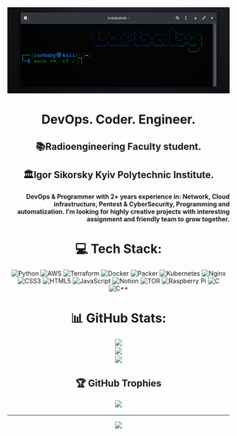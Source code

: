 <div align="center">
   <img src="Screenshot from 2024-02-23 23-21-56.png" alt="ьфшт" width="auto" height="50%"> 
  <h1>DevOps. Coder. Engineer.</h1>  
  <h2>📚Radioengineering Faculty student.</h2>   
  <h2>🏛Igor Sikorsky Kyiv Polytechnic Institute.</h2>
  <div align="right">  
  <h4 text-align="left">DevOps & Programmer with 2+ years experience in: Network, Cloud infrastructure, Pentest & CyberSecurity, Programming and automatization. I’m looking for highly creative projects with interesting assignment and friendly team to grow together.
  </h4>  
</div>

 
# 💻 Tech Stack:
![Python](https://img.shields.io/badge/python-3670A0?style=for-the-badge&logo=python&logoColor=ffdd54) ![AWS](https://img.shields.io/badge/AWS-%23FF9900.svg?style=for-the-badge&logo=amazon-aws&logoColor=white) ![Terraform](https://img.shields.io/badge/terraform-%235835CC.svg?style=for-the-badge&logo=terraform&logoColor=white) ![Docker](https://img.shields.io/badge/docker-%230db7ed.svg?style=for-the-badge&logo=docker&logoColor=white) ![Packer](https://img.shields.io/badge/packer-%23E7EEF0.svg?style=for-the-badge&logo=packer&logoColor=%2302A8EF) ![Kubernetes](https://img.shields.io/badge/kubernetes-%23326ce5.svg?style=for-the-badge&logo=kubernetes&logoColor=white) ![Nginx](https://img.shields.io/badge/nginx-%23009639.svg?style=for-the-badge&logo=nginx&logoColor=white) ![CSS3](https://img.shields.io/badge/css3-%231572B6.svg?style=for-the-badge&logo=css3&logoColor=white) ![HTML5](https://img.shields.io/badge/html5-%23E34F26.svg?style=for-the-badge&logo=html5&logoColor=white) ![JavaScript](https://img.shields.io/badge/javascript-%23323330.svg?style=for-the-badge&logo=javascript&logoColor=%23F7DF1E) ![Notion](https://img.shields.io/badge/Notion-%23000000.svg?style=for-the-badge&logo=notion&logoColor=white) ![TOR](https://img.shields.io/badge/tor-%237E4798.svg?style=for-the-badge&logo=tor-project&logoColor=white) ![Raspberry Pi](https://img.shields.io/badge/-RaspberryPi-C51A4A?style=for-the-badge&logo=Raspberry-Pi) ![C](https://img.shields.io/badge/c-%2300599C.svg?style=for-the-badge&logo=c&logoColor=white) ![C++](https://img.shields.io/badge/c++-%2300599C.svg?style=for-the-badge&logo=c%2B%2B&logoColor=white)
# 📊 GitHub Stats:
![](https://github-readme-stats.vercel.app/api?username=lurbaby&theme=dark&hide_border=false&include_all_commits=true&count_private=false)<br/>
![](https://github-readme-streak-stats.herokuapp.com/?user=lurbaby&theme=dark&hide_border=false)<br/>
![](https://github-readme-stats.vercel.app/api/top-langs/?username=lurbaby&theme=dark&hide_border=false&include_all_commits=true&count_private=false&layout=compact)

## 🏆 GitHub Trophies
![](https://github-profile-trophy.vercel.app/?username=lurbaby&theme=juicyfresh&no-frame=false&no-bg=false&margin-w=4)

---
[![](https://visitcount.itsvg.in/api?id=lurbaby&icon=5&color=3)](https://visitcount.itsvg.in)

</div>
